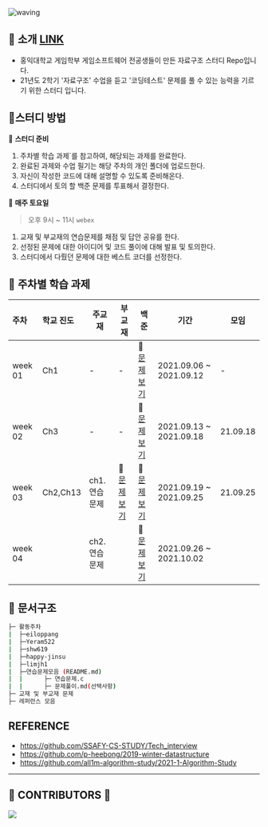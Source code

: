 ![waving](https://capsule-render.vercel.app/api?type=waving&height=200&text=Data-Structure&fontAlign=70&fontAlignY=35&color=gradient)

## 📣 소개 [LINK](https://woolly-lavender-310.notion.site/C-743cb8a5eae34c9da5bafafbe80ea6d0)

- 홍익대학교 게임학부 게임소프트웨어 전공생들이 만든 자료구조 스터디 Repo입니다.
- 21년도 2학기 '자료구조' 수업을 듣고 '코딩테스트' 문제를 풀 수 있는 능력을 기르기 위한 스터디 입니다.



## 📝스터디 방법

📌 **스터디 준비**

   1. 주차별 학습 과제`를 참고하여, 해당되는 과제를 완료한다.
   2. 완료된 과제와 수업 필기는 해당 주차의 개인 폴더에 업로드한다.
   3. 자신이 작성한 코드에 대해 설명할 수 있도록 준비해온다.
   4. 스터디에서 토의 할 백준 문제를 투표해서 결정한다.



📌 **매주 토요일**

> 오후 9시 ~ 11시 `webex`

   1. 교재 및 부교재의 연습문제를 채점 및 답안 공유를 한다.
   2. 선정된 문제에 대한 아이디어 및 코드 풀이에 대해 발표 및 토의한다.
   3. 스터디에서 다뤘던 문제에 대한 베스트 코더를 선정한다.



## 📁 주차별 학습 과제

| 주차    | 학교 진도 | 주교재       | 부교재                                                       | 백준                                                         | 기간                    | 모임     |
| :------ | :-------- | ------------ | ------------------------------------------------------------ | ------------------------------------------------------------ | ----------------------- | -------- |
| week 01 | Ch1       | -            | -                                                            | 📄[문제보기](https://github.com/SDC-GS-STUDY/21-autumn-datastructure-study/tree/main/week01 ) | 2021.09.06 ~ 2021.09.12 | -        |
| week 02 | Ch3       | -            | -                                                            | 📄[문제보기](https://github.com/SDC-GS-STUDY/21-autumn-datastructure-study/tree/main/week02 ) | 2021.09.13 ~ 2021.09.18 | 21.09.18 |
| week 03 | Ch2,Ch13  | ch1.연습문제 | 📒[문제보기](https://github.com/SDC-GS-STUDY/21-autumn-datastructure-study/blob/main/reference/week3-sub-quests.md) | 📄[문제보기](https://github.com/SDC-GS-STUDY/21-autumn-datastructure-study/tree/main/week03 ) | 2021.09.19 ~ 2021.09.25 | 21.09.25 |
| week 04 |           | ch2.연습문제 |                                                              | 📄[문제보기](https://github.com/SDC-GS-STUDY/21-autumn-datastructure-study/tree/main/week04) | 2021.09.26 ~ 2021.10.02 |          |



## 📑 문서구조

```sh
├─ 활동주차
|  ├─eiloppang
|  ├─Yeram522
|  ├─shw619
|  ├─happy-jinsu
|  ├─limjh1
|  ├─연습문제모음 (README.md)
|  |      ├─ 연습문제.c 
|  |      ├─ 문제풀이.md(선택사항)
├─ 교재 및 부교재 문제
├─ 레퍼런스 모음
```

##  REFERENCE

- https://github.com/SSAFY-CS-STUDY/Tech_interview
- https://github.com/p-heebong/2019-winter-datastructure
- https://github.com/all1m-algorithm-study/2021-1-Algorithm-Study

---

## 💖 CONTRIBUTORS 💖

<a href="https://github.com/SDC-GS-STUDY/21-autumn-datastructure-study/graphs/contributors">
  <img src="https://contrib.rocks/image?repo=SDC-GS-STUDY/21-autumn-datastructure-study" />
</a>



